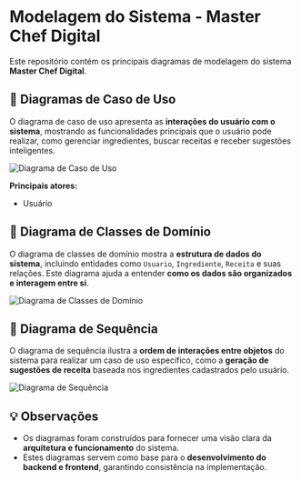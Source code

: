 # Modelagem do Sistema - Master Chef Digital

Este repositório contém os principais diagramas de modelagem do sistema **Master Chef Digital**.

## 📌 Diagramas de Caso de Uso

O diagrama de caso de uso apresenta as **interações do usuário com o sistema**, mostrando as funcionalidades principais que o usuário pode realizar, como gerenciar ingredientes, buscar receitas e receber sugestões inteligentes.

![Diagrama de Caso de Uso](https://github.com/user-attachments/assets/369664b5-d6df-49cb-9edf-da0320d79f83)

**Principais atores:**
- Usuário

## 📌 Diagrama de Classes de Domínio

O diagrama de classes de domínio mostra a **estrutura de dados do sistema**, incluindo entidades como `Usuario`, `Ingrediente`, `Receita` e suas relações. Este diagrama ajuda a entender **como os dados são organizados e interagem entre si**.

![Diagrama de Classes de Domínio](https://github.com/user-attachments/assets/34aa2295-e323-43f9-b02f-4ed0583b6a9e)


## 📌 Diagrama de Sequência

O diagrama de sequência ilustra a **ordem de interações entre objetos** do sistema para realizar um caso de uso específico, como a **geração de sugestões de receita** baseada nos ingredientes cadastrados pelo usuário.


![Diagrama de Sequência](https://github.com/user-attachments/assets/8684b569-c471-4f3b-98d2-9589db772328)

## 💡 Observações

- Os diagramas foram construídos para fornecer uma visão clara da **arquitetura e funcionamento** do sistema.  
- Estes diagramas servem como base para o **desenvolvimento do backend e frontend**, garantindo consistência na implementação.  
